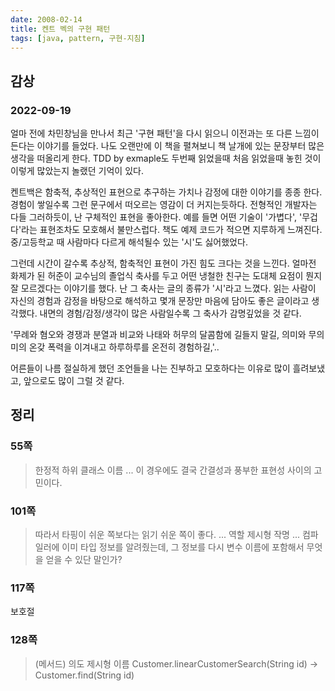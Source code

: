```yaml
---
date: 2008-02-14
title: 켄트 벡의 구현 패턴
tags: [java, pattern, 구현-지침]
---
```


## 감상

### 2022-09-19
얼마 전에 차민창님을 만나서 최근 '구현 패턴'을 다시 읽으니 이전과는 또 다른 느낌이 든다는 이야기를 들었다.
나도 오랜만에 이 책을 펼쳐보니 책 날개에 있는 문장부터 많은 생각을 떠올리게 한다.
TDD by exmaple도 두번째 읽었을때 처음 읽었을때 놓힌 것이 이렇게 많았는지 놀랬던 기억이 있다.

켄트백은 함축적, 추상적인 표현으로 추구하는 가치나 감정에 대한 이야기를 종종 한다. 경험이 쌓일수록 그런 문구에서 떠오르는 영감이 더 커지는듯하다.
전형적인 개발자는 다들 그러하듯이, 난 구체적인 표현을 좋아한다. 예를 들면 어떤 기술이 '가볍다', '무겁다'라는 표현조차도 모호해서 불만스럽다.
책도 예제 코드가 적으면 지루하게 느껴진다.
중/고등학교 때 사람마다 다르게 해석될수 있는 '시'도 싫어했었다.

그런데 시간이 갈수록 추상적, 함축적인 표현이 가진 힘도 크다는 것을 느낀다.
얼마전 화제가 된 허준이 교수님의 졸업식 축사를 두고 어떤 냉철한 친구는 도대체 요점이 뭔지 잘 모르겠다는 이야기를 했다.
난 그 축사는 글의 종류가 '시'라고 느꼈다. 읽는 사람이 자신의 경험과 감정을 바탕으로 해석하고 몇개 문장만 마음에 담아도 좋은 글이라고 생각했다.
내면의 경험/감정/생각이 많은 사람일수록 그 축사가 감명깊었을 것 같다.

'무례와 혐오와 경쟁과 분열과 비교와 나태와 허무의 달콤함에 길들지 말길, 의미와 무의미의 온갖 폭력을 이겨내고 하루하루를 온전히 경험하길,'..

어른들이 나름 절실하게 했던 조언들을 나는 진부하고 모호하다는 이유로 많이 흘려보냈고, 앞으로도 많이 그럴 것 같다.

## 정리
### 55쪽
> 한정적 하위 클래스 이름
> ... 이 경우에도 결국 간결성과 풍부한 표현성 사이의 고민이다.

### 101쪽
> 따라서 타핑이 쉬운 쪽보다는 읽기 쉬운 쪽이 좋다.
> ...
> 역할 제시형 작명
> ...
> 컴파일러에 이미 타입 정보를 알려줬는데, 그 정보를 다시 변수 이름에 포함해서 무엇을 얻을 수 있단 말인가?

### 117쪽
보호절

### 128쪽
> (메서드) 의도 제시형 이름
> Customer.linearCustomerSearch(String id) -> Customer.find(String id)

